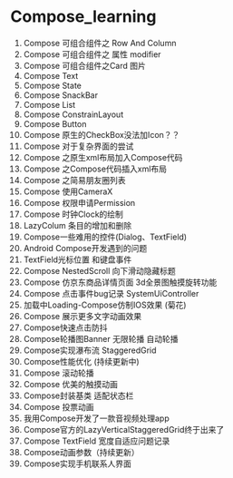 # Compose_learning
01. Compose 可组合组件之 Row And Column
02. Compose 可组合组件之 属性 modifier
03. Compose 可组合组件之Card 图片
04. Compose Text
05. Compose State
06. Compose SnackBar
07. Compose List
08. Compose ConstrainLayout
09. Compose Button
10. Compose 原生的CheckBox没法加Icon？？
11. Compose 对于复杂界面的尝试
12. Compose 之原生xml布局加入Compose代码
13. Compose 之Compose代码插入xml布局
14. Compose 之简易朋友圈列表
15. Compose 使用CameraX
16. Compose 权限申请Permission
17. Compose 时钟Clock的绘制
18. LazyColum 条目的增加和删除
19. Compose一些难用的控件(Dialog、TextField)
20. Android Compose开发遇到的问题
21. TextField光标位置 和键盘事件
22. Compose NestedScroll 向下滑动隐藏标题
23. Compose 仿京东商品详情页面 3d全景图触摸旋转功能
24. Compose 点击事件bug记录 SystemUiController
25. 加载中Loading-Compose仿制IOS效果 (菊花)
26. Compose 展示更多文字动画效果
27. Compose快速点击防抖
28. Compose轮播图Banner 无限轮播 自动轮播
29. Compose实现瀑布流 StaggeredGrid
30. Compose性能优化 (持续更新中)
31. Compose 滚动轮播
32. Compose 优美的触摸动画
33. Compose封装基类 适配状态栏
34. Compose 投票动画
35. 我用Compose开发了一款音视频处理app
36. Compose官方的LazyVerticalStaggeredGrid终于出来了
37. Compose TextField 宽度自适应问题记录
38. Compose动画参数（持续更新）
39. Compose实现手机联系人界面
